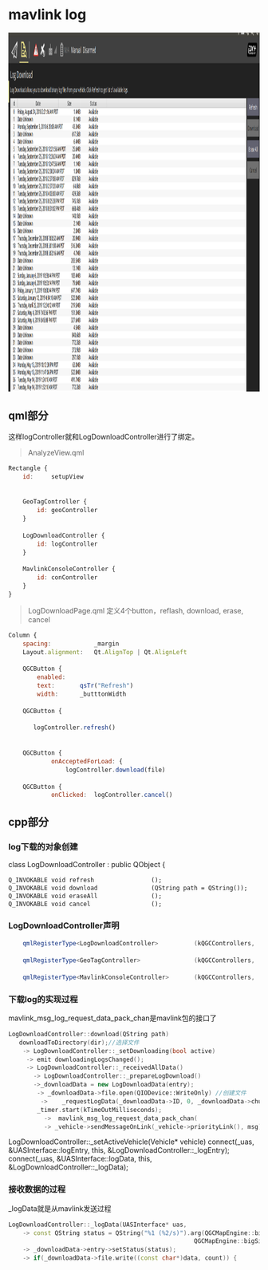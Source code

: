 # mavlink log 
<div align="center">
<p>  </p> 
<img src="https://github.com/yangang123/picture/raw/master/qgroundcontrol/qgc_downlog.png" height="720" width="1280" > 
</div>

## qml部分
这样logController就和LogDownloadController进行了绑定。
>AnalyzeView.qml
```javascript
Rectangle {
    id:     setupView

     
    GeoTagController {
        id: geoController
    }

    LogDownloadController {
        id: logController
	}

    MavlinkConsoleController {
        id: conController
    }
}
```
>LogDownloadPage.qml
> 定义4个button，reflash, download, erase, cancel
```javascript
Column {
    spacing:            _margin
    Layout.alignment:   Qt.AlignTop | Qt.AlignLeft

    QGCButton {
        enabled:   
        text:       qsTr("Refresh")
        width:      _butttonWidth

    QGCButton {

       logController.refresh()


    QGCButton {
            onAcceptedForLoad: {
                logController.download(file)

    QGCButton {
            onClicked:  logController.cancel()
```

##  cpp部分

### log下载的对象创建
class LogDownloadController : public QObject
{

    Q_INVOKABLE void refresh                ();
    Q_INVOKABLE void download               (QString path = QString());
    Q_INVOKABLE void eraseAll               ();
    Q_INVOKABLE void cancel                 ();

### LogDownloadController声明
```cpp
    qmlRegisterType<LogDownloadController>          (kQGCControllers,                       1, 0, "LogDownloadController");

    qmlRegisterType<GeoTagController>               (kQGCControllers,                       1, 0, "GeoTagController");

    qmlRegisterType<MavlinkConsoleController>       (kQGCControllers,                       1, 0, "MavlinkConsoleController");
```

### 下载log的实现过程
mavlink_msg_log_request_data_pack_chan是mavlink包的接口了
```cpp
LogDownloadController::download(QString path)
   downloadToDirectory(dir);//选择文件
    -> LogDownloadController::_setDownloading(bool active)
     -> emit downloadingLogsChanged();
     -> LogDownloadController::_receivedAllData()
       -> LogDownloadController::_prepareLogDownload()
       ->_downloadData = new LogDownloadData(entry);
        -> _downloadData->file.open(QIODevice::WriteOnly) //创建文件
         ->    _requestLogData(_downloadData->ID, 0, _downloadData->chunk_table.size()*MAVLINK_MSG_LOG_DATA_FIELD_DATA_LEN);
        _timer.start(kTimeOutMilliseconds);
          ->  mavlink_msg_log_request_data_pack_chan(
          -> _vehicle->sendMessageOnLink(_vehicle->priorityLink(), msg);
```
LogDownloadController::_setActiveVehicle(Vehicle* vehicle)
     connect(_uas, &UASInterface::logEntry, this, &LogDownloadController::_logEntry);
        connect(_uas, &UASInterface::logData,  this, &LogDownloadController::_logData);

### 接收数据的过程
_logData就是从mavlink发送过程
```cpp
LogDownloadController::_logData(UASInterface* uas,
    -> const QString status = QString("%1 (%2/s)").arg(QGCMapEngine::bigSizeToString(_downloadData->written),
                                                    QGCMapEngine::bigSizeToString(_downloadData->rate_avg));
    -> _downloadData->entry->setStatus(status); 
    -> if(_downloadData->file.write((const char*)data, count)) {
```